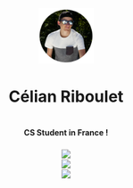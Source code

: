 <p align="center"> 
  <img width="100" src="https://raw.githubusercontent.com/celian-rib/celian-rib/main/githubpic.png"/>
  <h1 align="center">Célian Riboulet<h1/>
    <h4 align="center">CS Student in France !<h4/>
<p/>
  


<p align="center">
  <img align="center" src="https://github-readme-stats.vercel.app/api?username=celian-rib&count_private=true&show_icons=true&theme=react&hide_border=true"> 
  <br />
  <img align="center" src="https://github-readme-stats.vercel.app/api/top-langs/?username=celian-rib&count_private=true&show_icons=true&theme=react&hide_border=true&layout=compact"> 
  <br />
  <img align="center" src="https://github-readme-stats.vercel.app/api/wakatime?username=celian_rib&theme=react&hide_border=true&layout=compact"> 
<p/>
